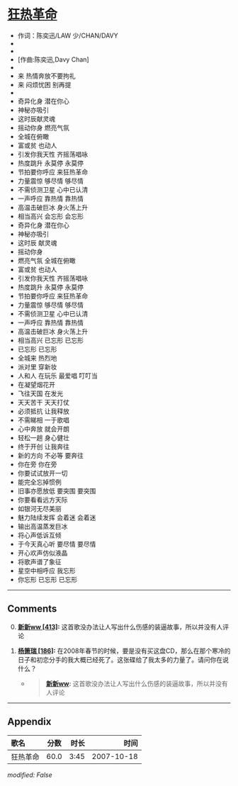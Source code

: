 # [狂热革命](https://music.163.com/song?id=65471)

* 作词：陈奕迅/LAW 少/CHAN/DAVY
*
*
* [作曲:陈奕迅,Davy Chan]
* 
* 来 热情奔放不要拘礼
* 来 闷烦忧困 别再提
* 
* 奇异化身 潜在你心
* 神秘亦吸引
* 这时辰献灵魂
* 摇动你身 燃亮气氛
* 全城在俯瞰
* 富或贫 也动人
* 引发你我天性 齐摇荡唱咏
* 热度跳升 永莫停 永莫停
* 节拍要你呼应 来狂热革命
* 力量震惊 够尽情 够尽情
* 不需侦测卫星 心中已认清
* 一声呼应 靠热情 靠热情
* 高温击破巨冰 身火荡上升
* 相当高兴 会忘形 会忘形
* 奇异化身 潜在你心
* 神秘亦吸引
* 这时辰 献灵魂
* 摇动你身
* 燃亮气氛 全城在俯瞰
* 富或贫 也动人
* 引发你我天性 齐摇荡唱咏
* 热度跳升 永莫停 永莫停
* 节拍要你呼应 来狂热革命
* 力量震惊 够尽情 够尽情
* 不需侦测卫星 心中已认清
* 一声呼应 靠热情 靠热情
* 高温击破巨冰 身火荡上升
* 相当高兴 已忘形 已忘形
* 已忘形 已忘形
* 全城来 热烈地
* 派对里 穿新妆
* 人和人 在玩乐 最爱唱 叮叮当
* 在凝望烟花开
* 飞往天国 在发光
* 天天苦干 天天打仗
* 必须抵抗 让我释放
* 不需睇相 一于歌唱
* 心中奔放 就会开朗
* 轻松一趟 身心健壮
* 终于开创 让我奔往
* 新的方向 不必等 要奔往
* 你在旁 你在旁
* 你要试试放开一切
* 能完全忘掉惯例
* 旧事亦愿放低 要突围 要突围
* 你要看看远方天际
* 如银河无尽美丽
* 魅力陆续发挥 会着迷 会着迷
* 输出高温蒸发巨冰
* 将心声低诉互倾
* 于今天真心听 要尽情 要尽情
* 开心欢声仿似液晶
* 将歌声谱了象征
* 星空中相呼应 我忘形
* 你忘形 已忘形 已忘形


---

## Comments
0. **[新新ww \[413\]](https://music.163.com/#/user/home?id=100448968):** 这首歌没办法让人写出什么伤感的装逼故事，所以并没有人评论

1. **[杨箫瑞 \[186\]](https://music.163.com/#/user/home?id=341156490):** 在2008年春节的时候，要是没有买这盘CD，那么在那个寒冷的日子和初恋分手的我大概已经死了。这张碟给了我太多的力量了。请问你在说什么？
	* > **[新新ww](https://music.163.com/#/user/home?id=100448968):** 这首歌没办法让人写出什么伤感的装逼故事，所以并没有人评论



---

## Appendix

|歌名|分数|时长|时间|
|:---|:---:|---:|---:|
|狂热革命|60.0|3:45|2007-10-18

*modified: False*